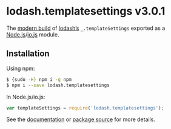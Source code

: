 # lodash.templatesettings v3.0.1

The [modern build](https://github.com/lodash/lodash/wiki/Build-Differences) of [lodash’s](https://lodash.com/) `_.templateSettings` exported as a [Node.js](http://nodejs.org/)/[io.js](https://iojs.org/) module.

## Installation

Using npm:

```bash
$ {sudo -H} npm i -g npm
$ npm i --save lodash.templatesettings
```

In Node.js/io.js:

```js
var templateSettings = require('lodash.templatesettings');
```

See the [documentation](https://lodash.com/docs#templateSettings) or [package source](https://github.com/lodash/lodash/blob/3.0.1-npm-packages/lodash.templatesettings) for more details.
